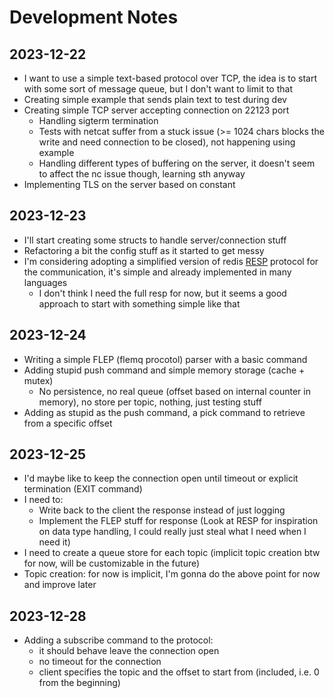 # Development Notes

## 2023-12-22

- I want to use a simple text-based protocol over TCP, the idea is to start with some sort of message queue, but I don't want to limit to that
- Creating simple example that sends plain text to test during dev
- Creating simple TCP server accepting connection on 22123 port
  - Handling sigterm termination
  - Tests with netcat suffer from a stuck issue (>= 1024 chars blocks the write and need connection to be closed), not happening using example
  - Handling different types of buffering on the server, it doesn't seem to affect the nc issue though, learning sth anyway
- Implementing TLS on the server based on constant

## 2023-12-23

- I'll start creating some structs to handle server/connection stuff
- Refactoring a bit the config stuff as it started to get messy
- I'm considering adopting a simplified version of redis [RESP](https://redis.io/docs/reference/protocol-spec/) protocol for the communication, it's simple and already implemented in many languages
  - I don't think I need the full resp for now, but it seems a good approach to start with something simple like that

## 2023-12-24

- Writing a simple FLEP (flemq procotol) parser with a basic command
- Adding stupid push command and simple memory storage (cache + mutex)
  - No persistence, no real queue (offset based on internal counter in memory), no store per topic, nothing, just testing stuff
- Adding as stupid as the push command, a pick command to retrieve from a specific offset

## 2023-12-25

- I'd maybe like to keep the connection open until timeout or explicit termination (EXIT command)
- I need to:
  - Write back to the client the response instead of just logging
  - Implement the FLEP stuff for response (Look at RESP for inspiration on data type handling, I could really just steal what I need when I need it)
- I need to create a queue store for each topic (implicit topic creation btw for now, will be customizable in the future)
- Topic creation: for now is implicit, I'm gonna do the above point for now and improve later

## 2023-12-28

- Adding a subscribe command to the protocol:
  - it should behave leave the connection open
  - no timeout for the connection
  - client specifies the topic and the offset to start from (included, i.e. 0 from the beginning)
